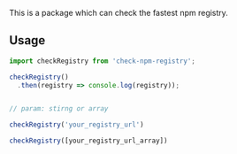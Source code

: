 This is a package which can check the fastest npm registry.

## Usage

```js
import checkRegistry from 'check-npm-registry';

checkRegistry()
  .then(registry => console.log(registry));


// param: stirng or array

checkRegistry('your_registry_url')

checkRegistry([your_registry_url_array])

```